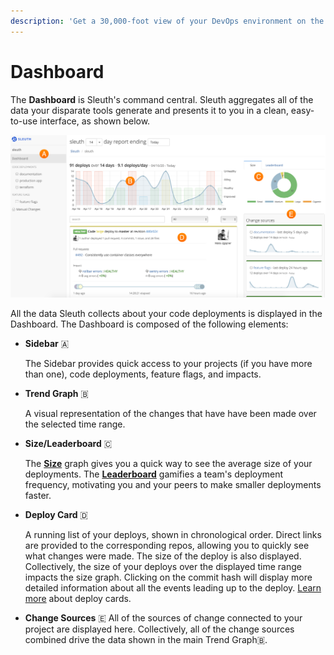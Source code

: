 ```yaml
---
description: 'Get a 30,000-foot view of your DevOps environment on the Sleuth Dashboard.'
---
```


# Dashboard

The **Dashboard** is Sleuth's command central. Sleuth aggregates all of the data your disparate tools generate and presents it to you in a clean, easy-to-use interface, as shown below. 

![](.gitbook/assets/dashboard-with-size.png)

All the data Sleuth collects about your code deployments is displayed in the Dashboard. The Dashboard is composed of the following elements: 

* **Sidebar** 🇦 

  The Sidebar provides quick access to your projects \(if you have more than one\), code deployments, feature flags, and impacts. 

* **Trend Graph** 🇧 

  A visual representation of the changes that have have been made over the selected time range.

* **Size/Leaderboard** 🇨 

  The [**Size**](resources/terminology.md#size) graph gives you a quick way to see the average size of your deployments. The [**Leaderboard**](resources/terminology.md#leaderboard) gamifies a team's deployment frequency, motivating you and your peers to make smaller deployments faster. 

* **Deploy Card** 🇩 

  A running list of your deploys, shown in chronological order. Direct links are provided to the corresponding repos, allowing you to quickly see what changes were made. The size of the deploy is also displayed. Collectively, the size of your deploys over the displayed time range impacts the size graph. Clicking on the commit hash will display more detailed information about all the events leading up to the deploy. [Learn more](resources/terminology.md#deploy-cards) about deploy cards. 

* **Change Sources** 🇪 All of the sources of change connected to your project are displayed here. Collectively, all of the change sources combined drive the data shown in the main Trend Graph🇧.

